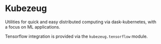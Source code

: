 # Kubezeug
Utilities for quick and easy distributed computing via dask-kubernetes, with a focus on ML applications.

Tensorflow integration is provided via the `kubezeug.tensorflow` module.

